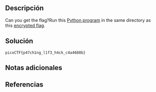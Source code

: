## Descripción
Can you get the flag?Run this [Python program](https://artifacts.picoctf.net/c/386/patchme.flag.py) in the same directory as this [encrypted flag](https://artifacts.picoctf.net/c/386/flag.txt.enc).

## Solución
```bash()
picoCTF{p47ch1ng_l1f3_h4ck_c4a4688b}
```

## Notas adicionales

## Referencias 